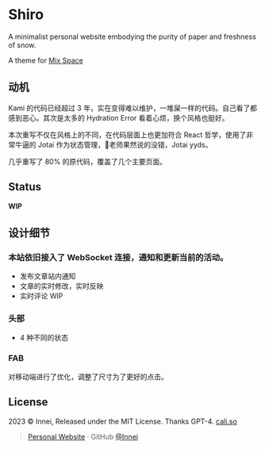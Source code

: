 # Shiro

A minimalist personal website embodying the purity of paper and freshness of snow.

A theme for [Mix Space](https://github.com/mx-space)

## 动机

Kami 的代码已经超过 3 年，实在变得难以维护，一堆屎一样的代码。自己看了都感到恶心。其次是太多的 Hydration Error 看着心烦，换个风格也挺好。

本次重写不仅在风格上的不同，在代码层面上也更加符合 React 哲学，使用了非常牛逼的 Jotai 作为状态管理，🍞老师果然说的没错，Jotai yyds。

几乎重写了 80% 的原代码，覆盖了几个主要页面。

## Status

**WIP**

## 设计细节

### 本站依旧接入了 WebSocket 连接，通知和更新当前的活动。

- 发布文章站内通知
- 文章的实时修改，实时反映
- 实时评论 WIP

### 头部

- 4 种不同的状态

### FAB

对移动端进行了优化，调整了尺寸为了更好的点击。

## License

2023 © Innei, Released under the MIT License. Thanks GPT-4. [cali.so](https://github.com/CaliCastle/cali.so)

> [Personal Website](https://innei.in/) · GitHub [@Innei](https://github.com/innei/)